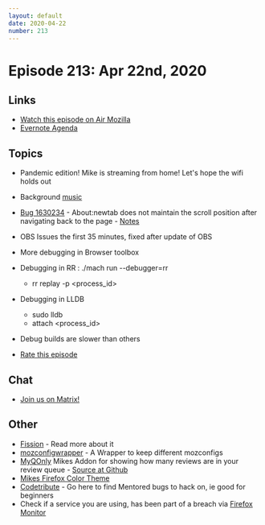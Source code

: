 ```yaml
---
layout: default
date: 2020-04-22
number: 213
---
```


# Episode 213: Apr 22nd, 2020

## Links
* [Watch this episode on Air Mozilla](https://air.mozilla.org/event-redirect/367427/)
* [Evernote Agenda](https://www.evernote.com/shard/s434/client/snv?noteGuid=cda0bf87-1428-4bbe-9fc0-57d81e827ebb&noteKey=f08bd6f7f902c5f2&sn=https%3A%2F%2Fwww.evernote.com%2Fshard%2Fs434%2Fsh%2Fcda0bf87-1428-4bbe-9fc0-57d81e827ebb%2Ff08bd6f7f902c5f2&title=April%2B22nd%252C%2B2020%2B-%2BEpisode%2B213)

## Topics
* Pandemic edition! Mike is streaming from home! Let's hope the wifi holds out
* Background [music](https://freemusicarchive.org/music/Broke_For_Free/Petal)
* [Bug 1630234](https://bugzilla.mozilla.org/show_bug.cgi?id=1630234) - About:newtab does not maintain the scroll position after navigating back to the page - [Notes](https://www.evernote.com/l/AbIdnKfcU55Crbvs2mH5Ysin-kPmufiV4rQ)
* OBS Issues the first 35 minutes, fixed after update of OBS
* More debugging in Browser toolbox
* Debugging in RR : ./mach run --debugger=rr
  - rr replay -p <process_id>
* Debugging in LLDB
  - sudo lldb
  -   attach <process_id>
* Debug builds are slower than others

* [Rate this episode](https://forms.gle/u3BpCuFNmkJYJALL7)

## Chat
* [Join us on Matrix!](https://matrix.to/#/!enWuAmKDOEEPYejXRk:mozilla.org?via=mozilla.org&via=raim.ist)

## Other
* [Fission](https://firefox-source-docs.mozilla.org/dom/dom/Fission.html) - Read more about it
* [mozconfigwrapper](https://github.com/ahal/mozconfigwrapper) - A Wrapper to keep different mozconfigs
* [MyQOnly](https://addons.mozilla.org/en-US/firefox/addon/myqonly/) Mikes Addon for showing how many reviews are in your review queue - [Source at Github](https://github.com/mikeconley/myqonly)
* [Mikes Firefox Color Theme](https://addons.mozilla.org/en-US/firefox/addon/electricbluegaloo/)
* [Codetribute](https://codetribute.mozilla.org/) - Go here to find Mentored bugs to hack on, ie good for beginners
* Check if a service you are using, has been part of a breach via [Firefox Monitor](https://monitor.firefox.com/breaches)
